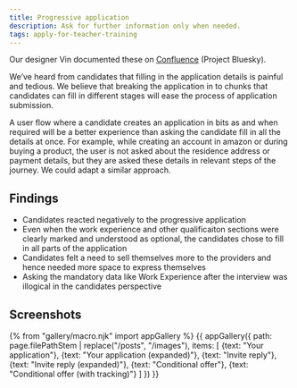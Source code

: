 ```yaml
---
title: Progressive application
description: Ask for further information only when needed.
tags: apply-for-teacher-training
---
```

Our designer Vin documented these on [Confluence](https://dfedigital.atlassian.net/wiki/spaces/BaT/pages/279314433/Designs) (Project Bluesky).

We’ve heard from candidates that filling in the application details is painful and tedious. We believe that breaking the application in to chunks that candidates can fill in different stages will ease the process of application submission.

A user flow where a candidate creates an application in bits as and when required will be a better experience than asking the candidate fill in all the details at once. For example, while creating an account in amazon or during buying a product, the user is not asked about the residence address or payment details, but they are asked these details in relevant steps of the journey. We could adapt a similar approach.

## Findings

* Candidates reacted negatively to the progressive application
* Even when the work experience and other qualificaiton sections were clearly marked and understood as optional, the candidates chose to fill in all parts of the application
* Candidates felt a need to sell themselves more to the providers and hence needed more space to express themselves
* Asking the mandatory data like Work Experience after the interview was illogical in the candidates perspective

## Screenshots

{% from "gallery/macro.njk" import appGallery %}
{{ appGallery({
  path: page.filePathStem | replace("/posts", "/images"),
  items: [
    {text: "Your application"},
    {text: "Your application (expanded)"},
    {text: "Invite reply"},
    {text: "Invite reply (expanded)"},
    {text: "Conditional offer"},
    {text: "Conditional offer (with tracking)"}
  ]
}) }}
